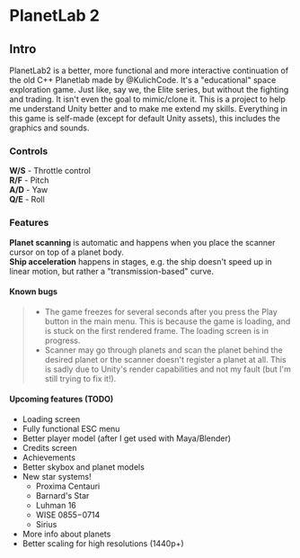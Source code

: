 # PlanetLab 2

## Intro
PlanetLab2 is a better, more functional and more interactive continuation of the old C++ Planetlab made by @KulichCode. 
It's a "educational" space exploration game. Just like, say we, the Elite series, but without the fighting and trading. It isn't even the goal to mimic/clone it. This is a project to help me understand Unity better and to make me extend my skills.
Everything in this game is self-made (except for default Unity assets), this includes the graphics and sounds.

### Controls
**W/S** - Throttle control  
**R/F** - Pitch  
**A/D** - Yaw  
**Q/E** - Roll  

### Features
**Planet scanning** is automatic and happens when you place the scanner cursor on top of a planet body.  
**Ship acceleration** happens in stages, e.g. the ship doesn't speed up in linear motion, but rather a "transmission-based"
curve.  

#### Known bugs
> * The game freezes for several seconds after you press the Play button in the main menu. This is because the game is loading, and is stuck on the first rendered frame. The loading screen is in progress.
> * Scanner may go through planets and scan the planet behind the desired planet or the scanner doesn't register a planet at all. This is sadly due to Unity's render capabilities and not my fault (but I'm still trying to fix it!).

#### Upcoming features (TODO)
* Loading screen
* Fully functional ESC menu
* Better player model (after I get used with Maya/Blender)
* Credits screen
* Achievements
* Better skybox and planet models
* New star systems!
  * Proxima Centauri
  * Barnard's Star
  * Luhman 16
  * WISE 0855−0714
  * Sirius
* More info about planets
* Better scaling for high resolutions (1440p+)
